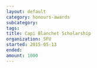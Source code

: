 ```yaml
---
layout: default
category: honours-awards
subcategory:
tags:
title: Capi Blanchet Scholarship
organization: SFU
started: 2015-05-13
ended:
amount: 1000
---
```

